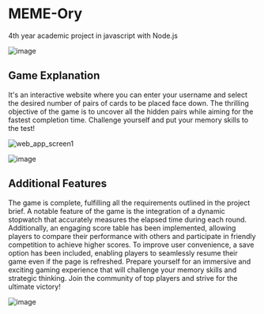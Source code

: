 # MEME-Ory 
4th year academic project in javascript with Node.js

![image](https://github.com/theogenix/webapp/assets/123560349/81ca15ad-0e99-485a-9e59-8097aaf964fb)


## Game Explanation
It's an interactive website where you can enter your username and select the desired number of pairs of cards to be placed face down. 
The thrilling objective of the game is to uncover all the hidden pairs while aiming for the fastest completion time. Challenge yourself and put your memory skills to the test!


![web_app_screen1](https://github.com/theogenix/webapp/assets/123560349/f3f016cf-1ae4-4218-87bd-25535e277f83)

![image](https://github.com/theogenix/webapp/assets/123560349/f8add8ad-e14d-4a3f-b5cb-638d42b7fbcb)



## Additional Features
The game is complete, fulfilling all the requirements outlined in the project brief. A notable feature of the game is the integration of a dynamic stopwatch that accurately measures the elapsed time during each round. Additionally, an engaging score table has been implemented, allowing players to compare their performance with others and participate in friendly competition to achieve higher scores. To improve user convenience, a save option has been included, enabling players to seamlessly resume their game even if the page is refreshed. Prepare yourself for an immersive and exciting gaming experience that will challenge your memory skills and strategic thinking. Join the community of top players and strive for the ultimate victory!

![image](https://github.com/theogenix/webapp/assets/123560349/3cec6d7b-82ea-4b19-bf6f-bd0a590fb3c6)
